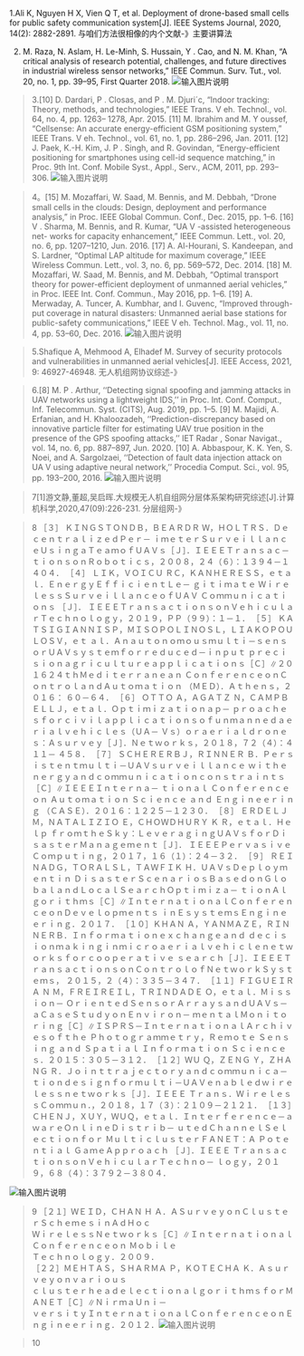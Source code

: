 


1.Ali K, Nguyen H X, Vien Q T, et al. Deployment of drone-based small cells for public safety communication system[J]. IEEE Systems Journal, 2020, 14(2): 2882-2891.
与咱们方法很相像的内个文献-》主要讲算法


2. M. Raza, N. Aslam, H. Le-Minh, S. Hussain, Y . Cao, and N. M. Khan, “A
critical analysis of research potential, challenges, and future directives in
industrial wireless sensor networks,” IEEE Commun. Surv. Tut., vol. 20,
no. 1, pp. 39–95, First Quarter 2018.
![输入图片说明](/imgs/2023-04-04/wOc6HFBJJsSKZmaz.png)

>3.[10] D. Dardari, P . Closas, and P . M. Djuri´c, “Indoor tracking: Theory, methods,
and technologies,” IEEE Trans. V eh. Technol., vol. 64, no. 4, pp. 1263–
1278, Apr. 2015.
[11] M. Ibrahim and M. Y oussef, “Cellsense: An accurate energy-efficient GSM
positioning system,” IEEE Trans. V eh. Technol., vol. 61, no. 1, pp. 286–296,
Jan. 2011.
[12] J. Paek, K.-H. Kim, J. P . Singh, and R. Govindan, “Energy-efficient
positioning for smartphones using cell-id sequence matching,” in Proc.
9th Int. Conf. Mobile Syst., Appl., Serv., ACM, 2011, pp. 293–306.
![输入图片说明](/imgs/2023-04-04/h2X1stutFYcH8i7w.png)

>4。[15] M. Mozaffari, W. Saad, M. Bennis, and M. Debbah, “Drone small cells in
the clouds: Design, deployment and performance analysis,” in Proc. IEEE
Global Commun. Conf., Dec. 2015, pp. 1–6.
[16] V . Sharma, M. Bennis, and R. Kumar, “UA V -assisted heterogeneous net-
works for capacity enhancement,” IEEE Commun. Lett., vol. 20, no. 6,
pp. 1207–1210, Jun. 2016.
[17] A. Al-Hourani, S. Kandeepan, and S. Lardner, “Optimal LAP altitude
for maximum coverage,” IEEE Wireless Commun. Lett., vol. 3, no. 6,
pp. 569–572, Dec. 2014.
[18] M. Mozaffari, W. Saad, M. Bennis, and M. Debbah, “Optimal transport
theory for power-efficient deployment of unmanned aerial vehicles,” in
Proc. IEEE Int. Conf. Commun., May 2016, pp. 1–6.
[19] A. Merwaday, A. Tuncer, A. Kumbhar, and I. Guvenc, “Improved through-
put coverage in natural disasters: Unmanned aerial base stations for
public-safety communications,” IEEE V eh. Technol. Mag., vol. 11, no. 4,
pp. 53–60, Dec. 2016.
![输入图片说明](/imgs/2023-04-04/CSOuwEWMC7pI6nmW.png)


>5.Shafique A, Mehmood A, Elhadef M. Survey of security protocols and vulnerabilities in unmanned aerial vehicles[J]. IEEE Access, 2021, 9: 46927-46948.
无人机组网协议综述-》

>6.[8] M. P . Arthur, ‘‘Detecting signal spoofing and jamming attacks in UAV
networks using a lightweight IDS,’’ in Proc. Int. Conf. Comput., Inf.
Telecommun. Syst. (CITS), Aug. 2019, pp. 1–5.
[9] M. Majidi, A. Erfanian, and H. Khaloozadeh, ‘‘Prediction-discrepancy
based on innovative particle filter for estimating UAV true position in
the presence of the GPS spoofing attacks,’’ IET Radar , Sonar Navigat.,
vol. 14, no. 6, pp. 887–897, Jun. 2020.
[10] A. Abbaspour, K. K. Yen, S. Noei, and A. Sargolzaei, ‘‘Detection of fault
data injection attack on UA V using adaptive neural network,’’ Procedia
Comput. Sci., vol. 95, pp. 193–200, 2016.
![输入图片说明](/imgs/2023-04-04/QDO3NIu0LGV4rwWO.png)

>7[1]游文静,董超,吴启晖.大规模无人机自组网分层体系架构研究综述[J].计算机科学,2020,47(09):226-231.
>分层组网-》

>8
>［３］ ＫＩＮＧＳＴＯＮＤＢ，ＢＥＡＲＤＲ Ｗ，ＨＯＬＴＲＳ．ＤｅｃｅｎｔｒａｌｉｚｅｄＰｅｒ－ ｉｍｅｔｅｒＳｕｒｖｅｉｌｌａｎｃｅＵｓｉｎｇａＴｅａｍｏｆＵＡＶｓ［Ｊ］．ＩＥＥＥＴｒａｎｓａｃ－ ｔｉｏｎｓｏｎＲｏｂｏｔｉｃｓ，２００８，２４（６）：１３９４－１４０４． ［４］ ＬＩＫ，ＶＯＩＣＵ ＲＣ，ＫＡＮＨＥＲＥＳＳ，ｅｔａｌ．ＥｎｅｒｇｙＥｆｆｉｃｉｅｎｔＬｅ－ ｇｉｔｉｍａｔｅ ＷｉｒｅｌｅｓｓＳｕｒｖｅｉｌｌａｎｃｅｏｆＵＡＶ Ｃｏｍｍｕｎｉｃａｔｉｏｎｓ ［Ｊ］． ＩＥＥＥＴｒａｎｓａｃｔｉｏｎｓｏｎＶｅｈｉｃｕｌａｒＴｅｃｈｎｏｌｏｇｙ，２０１９，ＰＰ（９９）：１－１． ［５］ ＫＡＴＳＩＧＩＡＮＮＩＳＰ，ＭＩＳＯＰＯＬＩＮＯＳＬ，ＬＩＡＫＯＰＯＵＬＯＳＶ，ｅｔ ａｌ．Ａｎａｕｔｏｎｏｍｏｕｓｍｕｌｔｉ－ｓｅｎｓｏｒＵＡＶｓｙｓｔｅｍｆｏｒｒｅｄｕｃｅｄ－ｉｎｐｕｔ ｐｒｅｃｉｓｉｏｎａｇｒｉｃｕｌｔｕｒｅａｐｐｌｉｃａｔｉｏｎｓ［Ｃ］∥２０１６２４ｔｈＭｅｄｉｔｅｒｒａｎｅａｎ ＣｏｎｆｅｒｅｎｃｅｏｎＣｏｎｔｒｏｌａｎｄＡｕｔｏｍａｔｉｏｎ （ＭＥＤ）．Ａｔｈｅｎｓ，２０１６： ６０－６４． ［６］ ＯＴＴＯ Ａ，ＡＧＡＴＺ Ｎ，ＣＡＭＰＢＥＬＬＪ，ｅｔａｌ．Ｏｐｔｉｍｉｚａｔｉｏｎａｐ－ ｐｒｏａｃｈｅｓｆｏｒｃｉｖｉｌａｐｐｌｉｃａｔｉｏｎｓｏｆｕｎｍａｎｎｅｄａｅｒｉａｌｖｅｈｉｃｌｅｓ（ＵＡ－ Ｖｓ）ｏｒａｅｒｉａｌｄｒｏｎｅｓ：Ａｓｕｒｖｅｙ［Ｊ］．Ｎｅｔｗｏｒｋｓ，２０１８，７２（４）：４１１－ ４５８． ［７］ ＳＣＨＥＲＥＲＢＪ，ＲＩＮＮＥＲ Ｂ．Ｐｅｒｓｉｓｔｅｎｔｍｕｌｔｉ－ＵＡＶｓｕｒｖｅｉｌｌａｎｃｅ ｗｉｔｈｅｎｅｒｇｙａｎｄｃｏｍｍｕｎｉｃａｔｉｏｎｃｏｎｓｔｒａｉｎｔｓ［Ｃ］∥ＩＥＥＥＩｎｔｅｒｎａ－ ｔｉｏｎａｌ Ｃｏｎｆｅｒｅｎｃｅ ｏｎ Ａｕｔｏｍａｔｉｏｎ Ｓｃｉｅｎｃｅ ａｎｄ Ｅｎｇｉｎｅｅｒｉｎｇ （ＣＡＳＥ）．２０１６：１２２５－１２３０． ［８］ ＥＲＤＥＬＪＭ，ＮＡＴＡＬＩＺＩＯ Ｅ，ＣＨＯＷＤＨＵＲＹ Ｋ Ｒ，ｅｔａｌ．Ｈｅｌｐ ｆｒｏｍｔｈｅＳｋｙ：ＬｅｖｅｒａｇｉｎｇＵＡＶｓｆｏｒＤｉｓａｓｔｅｒＭａｎａｇｅｍｅｎｔ［Ｊ］． ＩＥＥＥＰｅｒｖａｓｉｖｅＣｏｍｐｕｔｉｎｇ，２０１７，１６（１）：２４－３２． ［９］ ＲＥＩＮＡＤＧ，ＴＯＲＡＬＳＬ，ＴＡＷＦＩＫ Ｈ．ＵＡＶｓＤｅｐｌｏｙｍｅｎｔｉｎ ＤｉｓａｓｔｅｒＳｃｅｎａｒｉｏｓＢａｓｅｄｏｎＧｌｏｂａｌａｎｄＬｏｃａｌＳｅａｒｃｈＯｐｔｉｍｉｚａ－ ｔｉｏｎＡｌｇｏｒｉｔｈｍｓ［Ｃ］∥ＩｎｔｅｒｎａｔｉｏｎａｌＣｏｎｆｅｒｅｎｃｅｏｎＤｅｖｅｌｏｐｍｅｎｔｓ ｉｎＥｓｙｓｔｅｍｓＥｎｇｉｎｅｅｒｉｎｇ．２０１７． ［１０］ＫＨＡＮ Ａ，ＹＡＮＭＡＺＥ，ＲＩＮＮＥＲＢ．Ｉｎｆｏｒｍａｔｉｏｎｅｘｃｈａｎｇｅａｎｄ ｄｅｃｉｓｉｏｎｍａｋｉｎｇｉｎｍｉｃｒｏａｅｒｉａｌｖｅｈｉｃｌｅｎｅｔｗｏｒｋｓｆｏｒｃｏｏｐｅｒａｔｉｖｅ ｓｅａｒｃｈ［Ｊ］．ＩＥＥＥＴｒａｎｓａｃｔｉｏｎｓｏｎＣｏｎｔｒｏｌｏｆＮｅｔｗｏｒｋＳｙｓｔｅｍｓ， ２０１５，２（４）：３３５－３４７． ［１１］ＦＩＧＵＥＩＲＡ Ｎ Ｍ，ＦＲＥＩＲＥＩＬ，ＴＲＩＮＤＡＤＥ Ｏ，ｅｔａｌ．Ｍｉｓｓｉｏｎ－ ＯｒｉｅｎｔｅｄＳｅｎｓｏｒＡｒｒａｙｓａｎｄＵＡＶｓ－ａＣａｓｅＳｔｕｄｙｏｎＥｎｖｉｒｏｎ－ ｍｅｎｔａｌＭｏｎｉｔｏｒｉｎｇ［Ｃ］∥ＩＳＰＲＳ－ＩｎｔｅｒｎａｔｉｏｎａｌＡｒｃｈｉｖｅｓｏｆｔｈｅ Ｐｈｏｔｏｇｒａｍｍｅｔｒｙ，Ｒｅｍｏｔｅ Ｓｅｎｓｉｎｇ ａｎｄ Ｓｐａｔｉａｌ Ｉｎｆｏｒｍａｔｉｏｎ Ｓｃｉｅｎｃｅｓ．２０１５：３０５－３１２． ［１２］ＷＵ Ｑ，ＺＥＮＧ Ｙ，ＺＨＡＮＧ Ｒ．Ｊｏｉｎｔｔｒａｊｅｃｔｏｒｙａｎｄｃｏｍｍｕｎｉｃａ－ ｔｉｏｎｄｅｓｉｇｎｆｏｒｍｕｌｔｉ－ＵＡＶｅｎａｂｌｅｄｗｉｒｅｌｅｓｓｎｅｔｗｏｒｋｓ［Ｊ］．ＩＥＥＥ Ｔｒａｎｓ．ＷｉｒｅｌｅｓｓＣｏｍｍｕｎ．，２０１８，１７（３）：２１０９－２１２１． ［１３］ＣＨＥＮＪ，ＸＵＹ，ＷＵＱ，ｅｔａｌ．Ｉｎｔｅｒｆｅｒｅｎｃｅ－ａｗａｒｅＯｎｌｉｎｅＤｉｓｔｒｉｂ－ ｕｔｅｄＣｈａｎｎｅｌＳｅｌｅｃｔｉｏｎｆｏｒ ＭｕｌｔｉｃｌｕｓｔｅｒＦＡＮＥＴ：Ａ Ｐｏｔｅｎｔｉａｌ ＧａｍｅＡｐｐｒｏａｃｈ ［Ｊ］．ＩＥＥＥ ＴｒａｎｓａｃｔｉｏｎｓｏｎＶｅｈｉｃｕｌａｒＴｅｃｈｎｏ－ ｌｏｇｙ，２０１９，６８（４）：３７９２－３８０４．

![输入图片说明](/imgs/2023-04-04/D6IwsdwDpJHmy4gp.png)

>9
>［２１］ＷＥＩＤ，ＣＨＡＮ Ｈ Ａ．ＡＳｕｒｖｅｙｏｎＣｌｕｓｔｅｒＳｃｈｅｍｅｓｉｎＡｄＨｏｃ  
ＷｉｒｅｌｅｓｓＮｅｔｗｏｒｋｓ［Ｃ］∥ＩｎｔｅｒｎａｔｉｏｎａｌＣｏｎｆｅｒｅｎｃｅｏｎ Ｍｏｂｉｌｅ  
Ｔｅｃｈｎｏｌｏｇｙ．２００９．  
［２２］ＭＥＨＴＡＳ，ＳＨＡＲＭＡ Ｐ，ＫＯＴＥＣＨＡ Ｋ．Ａｓｕｒｖｅｙｏｎｖａｒｉｏｕｓ  
ｃｌｕｓｔｅｒｈｅａｄｅｌｅｃｔｉｏｎａｌｇｏｒｉｔｈｍｓｆｏｒＭＡＮＥＴ［Ｃ］∥ＮｉｒｍａＵｎｉ－  
ｖｅｒｓｉｔｙＩｎｔｅｒｎａｔｉｏｎａｌＣｏｎｆｅｒｅｎｃｅｏｎＥｎｇｉｎｅｅｒｉｎｇ．２０１２．![输入图片说明](/imgs/2023-04-04/x0iw03j7famqXsc9.png)

>10
<!--stackedit_data:
eyJoaXN0b3J5IjpbLTI5MTY5MTE5NCwtMTAyMDA3NjcwMiwtOD
A3OTI0OTgyLC0xMzM3Mjc0Njg2XX0=
-->